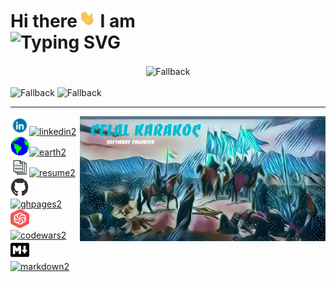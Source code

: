 <div>
    <h1>
        Hi there<img src="wave.gif" width="30" height="30" alt="wave"> I am <br/>
        <img src="https://readme-typing-svg.demolab.com?font=Fira+Code&lines=Celal+Karako%C3%A7;Software+Engineer" alt="Typing SVG" />
    </h1>
</div>
<div>
    <div align="center">
      <img align="center" alt="Fallback" src="https://github-readme-stats.vercel.app/api?username=ckarakoc&theme=vue-dark&show_icons=true&hide_border=false&count_private=true&rank_icon=github">
    </div>
    <br>
    <div>
      <img  alt="Fallback" src="https://github-readme-streak-stats.herokuapp.com/?user=ckarakoc&theme=vue-dark&hide_border=false">
      <img alt="Fallback" src="https://github-readme-stats.vercel.app/api/top-langs/?username=ckarakoc&theme=vue-dark&show_icons=true&hide_border=false&layout=compact">
    </div>
</div>


-----





<div>
    <div><img src="banner2.jpg" align="right" height="200"><img  alt="linkedin" height="30" width="30" class="linkedin" src="linkedin.gif"><a href="https://www.linkedin.com/in/celal-karakoç/"><img   alt="linkedin2" title="linkedin2"  src="https://img.shields.io/badge/-linkedin-0274B3?style=for-the-badge"/></a>
    </div><div><img alt="earth" height="30" width="30" class="earth" src="earth.gif"><a href="https://www.ckarakoc.nl/"><img height="30" alt="earth2" title="earth2" class="earth2" src="https://img.shields.io/badge/-website-darkblue?style=for-the-badge"/></a>
    </div><div><img alt="resume" height="30" width="30" class="resume" src="document.gif"><a href="https://www.ckarakoc.nl/CV.pdf"><img height="30" alt="resume2" title="resume2" class="resume2" src="https://img.shields.io/badge/-resume-000000?style=for-the-badge"/></a>
    </div><div><img alt="ghpages" height="30" width="30" class="ghpages" src="github.gif"><a href="https://ckarakoc.github.io/"><img height="30"  alt="ghpages2" title="ghpages2" class="ghpages2" src="https://img.shields.io/badge/-portfolio-fff?style=for-the-badge"/></a>
    </div><div><img alt="codewars" height="30" width="30" class="codewars" src="codewars.png"><a href="https://www.codewars.com/users/ckarakoc"><img height="30"  alt="codewars2" title="codewars2" class="codewars2" src="https://img.shields.io/badge/-codewars-darkred?style=for-the-badge"/></a>
    </div><div><img alt="markdown" height="30" width="30" class="markdown" src="markdown-black.svg"><a href="https://ckarakoc.github.io/ckarakoc/"><img height="30"  alt="markdown2" title="markdown2" class="markdown2" src="https://img.shields.io/badge/this-readme-orange?style=for-the-badge"/></a>
    </div>
</div>


